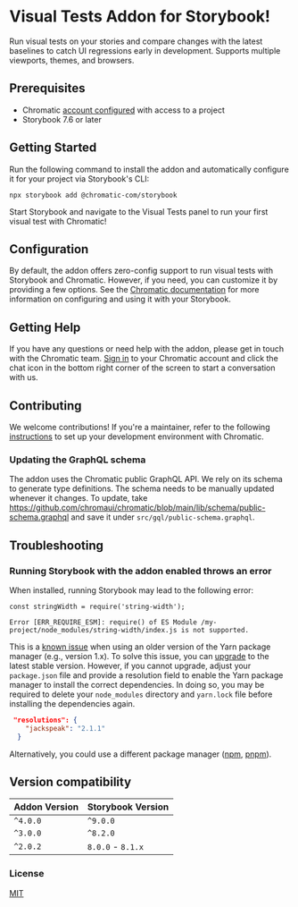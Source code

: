 # Visual Tests Addon for Storybook!

Run visual tests on your stories and compare changes with the latest baselines to catch UI regressions early in development. Supports multiple viewports, themes, and browsers.

## Prerequisites

- Chromatic [account configured](https://www.chromatic.com/docs/setup#sign-up) with access to a project
- Storybook 7.6 or later

## Getting Started

Run the following command to install the addon and automatically configure it for your project via Storybook's CLI:

```shell
npx storybook add @chromatic-com/storybook
```

Start Storybook and navigate to the Visual Tests panel to run your first visual test with Chromatic!

## Configuration

By default, the addon offers zero-config support to run visual tests with Storybook and Chromatic. However, if you need, you can customize it by providing a few options. See the [Chromatic documentation](https://www.chromatic.com/docs/visual-tests-addon/) for more information on configuring and using it with your Storybook.

## Getting Help

If you have any questions or need help with the addon, please get in touch with the Chromatic team. [Sign in](https://www.chromatic.com/start) to your Chromatic account and click the chat icon in the bottom right corner of the screen to start a conversation with us.

## Contributing

We welcome contributions! If you're a maintainer, refer to the following [instructions](./Development.md) to set up your development environment with Chromatic.

### Updating the GraphQL schema

The addon uses the Chromatic public GraphQL API. We rely on its schema to generate type definitions. The schema needs to be manually updated whenever it changes.
To update, take https://github.com/chromaui/chromatic/blob/main/lib/schema/public-schema.graphql and save it under `src/gql/public-schema.graphql`.

## Troubleshooting

### Running Storybook with the addon enabled throws an error

When installed, running Storybook may lead to the following error:

```shell
const stringWidth = require('string-width');

Error [ERR_REQUIRE_ESM]: require() of ES Module /my-project/node_modules/string-width/index.js is not supported.
```

This is a [known issue](https://github.com/storybookjs/storybook/issues/22431#issuecomment-1630086092) when using an older version of the Yarn package manager (e.g., version 1.x). To solve this issue, you can [upgrade](https://yarnpkg.com/migration/guide) to the latest stable version. However, if you cannot upgrade, adjust your `package.json` file and provide a resolution field to enable the Yarn package manager to install the correct dependencies. In doing so, you may be required to delete your `node_modules` directory and `yarn.lock` file before installing the dependencies again.

```json
 "resolutions": {
    "jackspeak": "2.1.1"
  }
```

Alternatively, you could use a different package manager ([npm](https://www.npmjs.com/), [pnpm](https://pnpm.io/installation)).

## Version compatibility

| Addon Version | Storybook Version |
| ------------- | ----------------- |
| `^4.0.0`      | `^9.0.0`          |
| `^3.0.0`      | `^8.2.0`          |
| `^2.0.2`      | `8.0.0` - `8.1.x` |

### License

[MIT](https://github.com/storybookjs/addon-coverage/blob/main/LICENSE)
